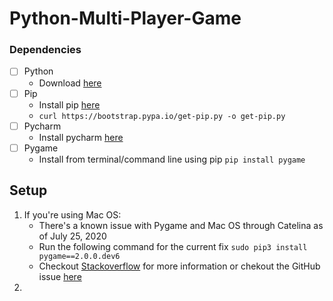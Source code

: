 # Python-Multi-Player-Game

### **Dependencies**
* [ ] Python
  - Download [here](https://www.python.org/downloads/)
* [ ] Pip
  - Install pip [here](https://pip.pypa.io/en/stable/installing/)
  - ```curl https://bootstrap.pypa.io/get-pip.py -o get-pip.py```
* [ ] Pycharm
  - Install pycharm [here](https://www.jetbrains.com/pycharm/)
* [ ] Pygame
  - Install from terminal/command line using pip ```pip install pygame```

## Setup
1. If you're using Mac OS:
    - There's a known issue with Pygame and Mac OS through Catelina as of July 25, 2020
    - Run the following command for the current fix ```sudo pip3 install pygame==2.0.0.dev6```
    - Checkout [Stackoverflow](https://stackoverflow.com/questions/53182886/pygame-not-showing-anything-in-the-window) for more information or chekout the GitHub issue [here](https://github.com/pygame/pygame/issues/555)
2. 